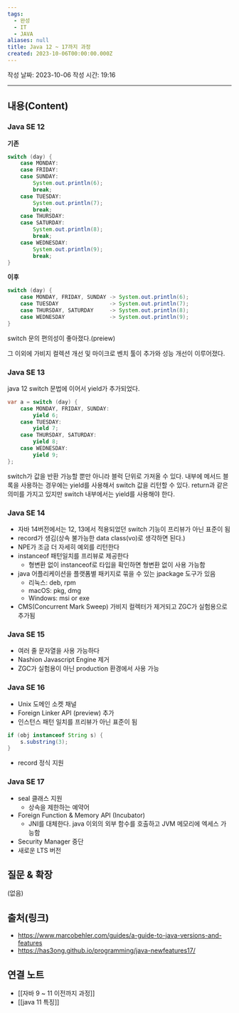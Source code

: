 ```yaml
---
tags:
  - 완성
  - IT
  - JAVA
aliases: null
title: Java 12 ~ 17까지 과정
created: 2023-10-06T00:00:00.000Z
---
```


작성 날짜: 2023-10-06
작성 시간: 19:16


----
## 내용(Content)

### Java SE 12

**기존**
```java
switch (day) {
    case MONDAY:
    case FRIDAY:
    case SUNDAY:
        System.out.println(6);
        break;
    case TUESDAY:
        System.out.println(7);
        break;
    case THURSDAY:
    case SATURDAY:
        System.out.println(8);
        break;
    case WEDNESDAY:
        System.out.println(9);
        break;
}
```

**이후**
```java
switch (day) {
    case MONDAY, FRIDAY, SUNDAY -> System.out.println(6);
    case TUESDAY                -> System.out.println(7);
    case THURSDAY, SATURDAY     -> System.out.println(8);
    case WEDNESDAY              -> System.out.println(9);
}
```
switch 문의 편의성이 좋아졌다.(preiew)

그 이외에 가비지 컬렉션 개선 및 마이크로 벤치 툴이 추가와 성능 개선이 이루어졌다.
### Java SE 13

java 12 switch 문법에 이어서 yield가 추가되었다.

```java
var a = switch (day) {
    case MONDAY, FRIDAY, SUNDAY:
        yield 6;
    case TUESDAY:
        yield 7;
    case THURSDAY, SATURDAY:
        yield 8;
    case WEDNESDAY:
        yield 9;
};
```

switch가 값을 반환 가능할 뿐만 아니라 블럭 단위로 가져올 수 있다.
내부에 메서드 블록을 사용하는 경우에는 yield를 사용해서 switch 값을 리턴할 수 있다.
return과 같은 의미를 가지고 있지만 switch 내부에서는 yield를 사용해야 한다.

### Java SE 14

- 자바 14버전에서는 12, 13에서 적용되었던 switch 기능이 프리뷰가 아닌 표준이 됨
- record가 생김(상속 불가능한 data class(vo)로 생각하면 된다.)
- NPE가 조금 더 자세히 예외를 리턴한다
- instanceof 패턴일치를 프리뷰로 제공한다
	- 형변환 없이 instanceof로 타입을 확인하면 형변환 없이 사용 가능함
- java 어플리케이션을 플랫폼별 패키지로 묶을 수 있는 jpackage 도구가 있음
	- 리눅스: deb, rpm
	- macOS: pkg, dmg
	- Windows: msi or exe
- CMS(Concurrent Mark Sweep) 가비지 컬렉터가 제거되고 ZGC가 실험용으로 추가됨

### Java SE 15

- 여러 줄 문자열을 사용 가능하다
- Nashion Javascript Engine 제거
- ZGC가 실험용이 아닌 production 환경에서 사용 가능


### Java SE 16
-  Unix 도메인 소켓 채널
- Foreign Linker API (preview) 추가
- 인스턴스 패턴 일치를 프리뷰가 아닌 표준이 됨
```java
if (obj instanceof String s) {
	s.substring(3);
}
```
- record 정식 지원
### Java SE 17

- seal 클래스 지원
	- 상속을 제한하는 예약어
- Foreign Function & Memory API (Incubator)
	- JNI를 대체한다. java 이외의 외부 함수를 호출하고 JVM 메모리에 엑세스 가능함
- Security Manager 중단
- 새로운 LTS 버전
## 질문 & 확장

(없음)

## 출처(링크)
- https://www.marcobehler.com/guides/a-guide-to-java-versions-and-features
- https://has3ong.github.io/programming/java-newfeatures17/
## 연결 노트
- [[자바 9 ~ 11 이전까지 과정]]
- [[java 11 특징]]








